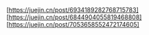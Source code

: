 [https://juejin.cn/post/6934189282768715783]
[https://juejin.cn/post/6844904055819468808]
[https://juejin.cn/post/7053658552472174605]